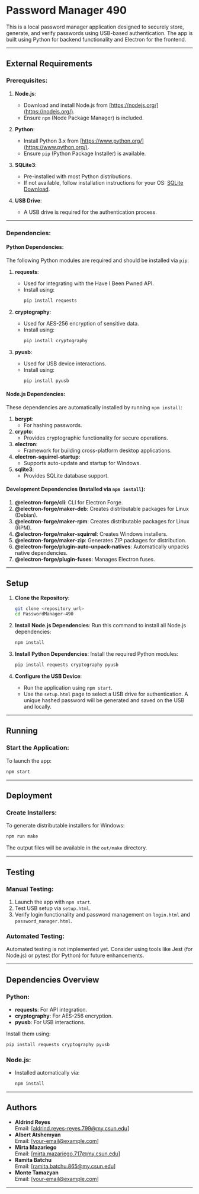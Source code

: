 
# Password Manager 490

This is a local password manager application designed to securely store, generate, and verify passwords using USB-based authentication. The app is built using Python for backend functionality and Electron for the frontend.

---

## External Requirements

### Prerequisites:

1. **Node.js**:
   - Download and install Node.js from [https://nodejs.org/](https://nodejs.org/).
   - Ensure `npm` (Node Package Manager) is included.

2. **Python**:
   - Install Python 3.x from [https://www.python.org/](https://www.python.org/).
   - Ensure `pip` (Python Package Installer) is available.

3. **SQLite3**:
   - Pre-installed with most Python distributions.
   - If not available, follow installation instructions for your OS: [SQLite Download](https://www.sqlite.org/download.html).

4. **USB Drive**:
   - A USB drive is required for the authentication process.

---

### Dependencies:

#### Python Dependencies:
The following Python modules are required and should be installed via `pip`:
1. **requests**:
   - Used for integrating with the Have I Been Pwned API.
   - Install using:
     ```bash
     pip install requests
     ```

2. **cryptography**:
   - Used for AES-256 encryption of sensitive data.
   - Install using:
     ```bash
     pip install cryptography
     ```

3. **pyusb**:
   - Used for USB device interactions.
   - Install using:
     ```bash
     pip install pyusb
     ```

#### Node.js Dependencies:
These dependencies are automatically installed by running `npm install`:
1. **bcrypt**:
   - For hashing passwords.
2. **crypto**:
   - Provides cryptographic functionality for secure operations.
3. **electron**:
   - Framework for building cross-platform desktop applications.
4. **electron-squirrel-startup**:
   - Supports auto-update and startup for Windows.
5. **sqlite3**:
   - Provides SQLite database support.

#### Development Dependencies (Installed via `npm install`):
1. **@electron-forge/cli**: CLI for Electron Forge.
2. **@electron-forge/maker-deb**: Creates distributable packages for Linux (Debian).
3. **@electron-forge/maker-rpm**: Creates distributable packages for Linux (RPM).
4. **@electron-forge/maker-squirrel**: Creates Windows installers.
5. **@electron-forge/maker-zip**: Generates ZIP packages for distribution.
6. **@electron-forge/plugin-auto-unpack-natives**: Automatically unpacks native dependencies.
7. **@electron-forge/plugin-fuses**: Manages Electron fuses.

---

## Setup

1. **Clone the Repository**:
   ```bash
   git clone <repository_url>
   cd PasswordManager-490
   ```

2. **Install Node.js Dependencies**:
   Run this command to install all Node.js dependencies:
   ```bash
   npm install
   ```

3. **Install Python Dependencies**:
   Install the required Python modules:
   ```bash
   pip install requests cryptography pyusb
   ```

4. **Configure the USB Device**:
   - Run the application using `npm start`.
   - Use the `setup.html` page to select a USB drive for authentication. A unique hashed password will be generated and saved on the USB and locally.

---

## Running

### Start the Application:
To launch the app:
```bash
npm start
```

---

## Deployment

### Create Installers:
To generate distributable installers for Windows:
```bash
npm run make
```
The output files will be available in the `out/make` directory.

---

## Testing

### Manual Testing:
1. Launch the app with `npm start`.
2. Test USB setup via `setup.html`.
3. Verify login functionality and password management on `login.html` and `password_manager.html`.

### Automated Testing:
Automated testing is not implemented yet. Consider using tools like Jest (for Node.js) or pytest (for Python) for future enhancements.

---

## Dependencies Overview

### Python:
- **requests**: For API integration.
- **cryptography**: For AES-256 encryption.
- **pyusb**: For USB interactions.

Install them using:
```bash
pip install requests cryptography pyusb
```

### Node.js:
- Installed automatically via:
  ```bash
  npm install
  ```

---

## Authors

- **Aldrind Reyes**  
  Email: [aldrind.reyes-reyes.799@my.csun.edu]
- **Albert Atshemyan**  
  Email: [your-email@example.com]
- **Mirta Mazariego**  
  Email: [mirta.mazariego.717@my.csun.edu]
- **Ramita Batchu**  
  Email: [ramita.batchu.865@my.csun.edu]
- **Monte Tamazyan**  
  Email: [your-email@example.com]
---
